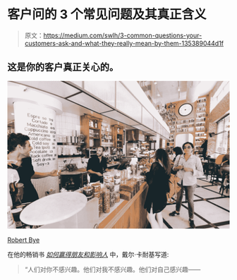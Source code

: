 # 客户问的 3 个常见问题及其真正含义

> 原文：<https://medium.com/swlh/3-common-questions-your-customers-ask-and-what-they-really-mean-by-them-135389044d1f>

## 这是你的客户真正关心的。

![](img/a49bc156e7e678f5342238240e9a8973.png)

[Robert Bye](https://unsplash.com/photos/F2eHfMwIOxA?utm_source=unsplash&utm_medium=referral&utm_content=creditCopyText)

在他的畅销书 [*如何赢得朋友和影响人*](https://amzn.to/2Pz1SOd) 中，戴尔·卡耐基写道:

> “人们对你不感兴趣。他们对我不感兴趣。他们对自己感兴趣——